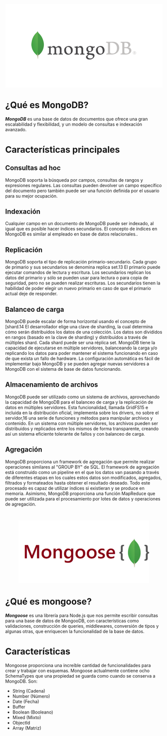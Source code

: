 <p align="center" style="background: white;">
    <img src="./assets/mongodb.png" />
</p>

# ¿Qué es MongoDB?

***MongoDB*** es una base de datos de documentos que ofrece una gran escalabilidad y flexibilidad, y un modelo de consultas e indexación avanzado.

# Características principales

## Consultas ad hoc

MongoDB soporta la búsqueda por campos, consultas de rangos y expresiones regulares. Las consultas pueden devolver un campo específico del documento pero también puede ser una función definida por el usuario para su mejor ocupación.

## Indexación

Cualquier campo en un documento de MongoDB puede ser indexado, al igual que es posible hacer índices secundarios. El concepto de índices en MongoDB es similar al empleado en base de datos relacionales..

## Replicación

MongoDB soporta el tipo de replicación primario-secundario. Cada grupo de primario y sus secundarios se denomina replica set.13​ El primario puede ejecutar comandos de lectura y escritura. Los secundarios replican los datos del primario y sólo se pueden usar para lectura o para copia de seguridad, pero no se pueden realizar escrituras. Los secundarios tienen la habilidad de poder elegir un nuevo primario en caso de que el primario actual deje de responder.

## Balanceo de carga

MongoDB puede escalar de forma horizontal usando el concepto de [shard.14​ El desarrollador elige una clave de sharding, la cual determina cómo serán distribuidos los datos de una colección. Los datos son divididos en rangos (basado en la clave de sharding) y distribuidos a través de múltiples shard. Cada shard puede ser una réplica set. MongoDB tiene la capacidad de ejecutarse en múltiple servidores, balanceando la carga y/o replicando los datos para poder mantener el sistema funcionando en caso de que exista un fallo de hardware. La configuración automática es fácil de implementar bajo MongoDB y se pueden agregar nuevas servidores a MongoDB con el sistema de base de datos funcionando.

## Almacenamiento de archivos

MongoDB puede ser utilizado como un sistema de archivos, aprovechando la capacidad de MongoDB para el balanceo de carga y la replicación de datos en múltiples servidores. Esta funcionalidad, llamada GridFS15​ e incluida en la distribución oficial, implementa sobre los drivers, no sobre el servidor,16​ una serie de funciones y métodos para manipular archivos y contenido. En un sistema con múltiple servidores, los archivos pueden ser distribuidos y replicados entre los mismos de forma transparente, creando así un sistema eficiente tolerante de fallos y con balanceo de carga.

## Agregación

MongoDB proporciona un framework de agregación que permite realizar operaciones similares al "GROUP BY" de SQL. El framework de agregación está construido como un pipeline en el que los datos van pasando a través de diferentes etapas en los cuales estos datos son modificados, agregados, filtrados y formateados hasta obtener el resultado deseado. Todo este procesado es capaz de utilizar índices si existieran y se produce en memoria. Asimismo, MongoDB proporciona una función MapReduce que puede ser utilizada para el procesamiento por lotes de datos y operaciones de agregación.

<p>&nbsp;</p>

<p align="center">
  <img height="200" src="./assets/mongoose.png" />
</p>

# ¿Qué es mongoose?

***Mongoose*** es una librería para Node.js que nos permite escribir consultas para una base de datos de MongooDB, con características como validaciones, construcción de queries, middlewares, conversión de tipos y algunas otras, que enriquecen la funcionalidad de la base de datos.

# Características

Mongoose proporciona una increíble cantidad de funcionalidades para crear y trabajar con esquemas. Mongoose actualmente contiene ocho SchemaTypes que una propiedad se guarda como cuando se conserva a MongoDB. Son:

- String (Cadena)
- Number (Número)
- Date (Fecha)
- Buffer
- Boolean (Booleano)
- Mixed (Mixto)
- ObjectId
- Array (Matriz)